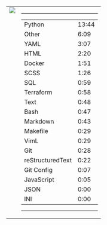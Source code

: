 
<table><tr>
<td valign="top">
  <img src="https://wakatime.com/share/@Aperture/0cd21d5d-ac4f-458d-9c71-d06f479c1297.png" />
</td>

<td valign="top">
  <hr>
  <table>
    <tr><td>Python</td><td>13:44</td></tr><tr><td>Other</td><td>6:09</td></tr><tr><td>YAML</td><td>3:07</td></tr><tr><td>HTML</td><td>2:20</td></tr><tr><td>Docker</td><td>1:51</td></tr><tr><td>SCSS</td><td>1:26</td></tr><tr><td>SQL</td><td>0:59</td></tr><tr><td>Terraform</td><td>0:58</td></tr><tr><td>Text</td><td>0:48</td></tr><tr><td>Bash</td><td>0:47</td></tr><tr><td>Markdown</td><td>0:43</td></tr><tr><td>Makefile</td><td>0:29</td></tr><tr><td>VimL</td><td>0:29</td></tr><tr><td>Git</td><td>0:28</td></tr><tr><td>reStructuredText</td><td>0:22</td></tr><tr><td>Git Config</td><td>0:07</td></tr><tr><td>JavaScript</td><td>0:05</td></tr><tr><td>JSON</td><td>0:00</td></tr><tr><td>INI</td><td>0:00</td></tr>
  </table>
  <hr>
</td>
</tr></table>

